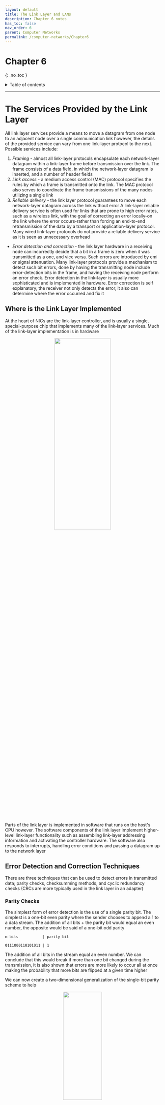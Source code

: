 ```yaml
---
layout: default
title: The Link Layer and LANs
description: Chapter 6 notes
has_toc: false
nav_order: 6
parent: Computer Networks
permalink: /computer-networks/Chapter6
---
```


# Chapter 6
{: .no_toc }

<details closed markdown="block">
  <summary>
    Table of contents
  </summary>
  {: .text-delta }
1. TOC
{:toc}
</details>

---
# The Services Provided by the Link Layer
All link layer services provide a means to move a datagram from one node to an adjacent node over a single communication link however, the details of the provided service can vary from one link-layer protocol to the next. Possible services include:

1. _Framing_ - almost all link-layer protocols encapsulate each network-layer datagram within a link-layer frame before transmission over the link. The frame consists of a data field, in which the network-layer datagram is inserted, and a number of header fields
2. _Link access_ - a medium access control (MAC) protocol specifies the rules by which a frame is transmitted onto the link. The MAC protocol also serves to coordinate the frame transmissions of the many nodes utilizing a single link
3. _Reliable delivery_ - the link layer protocol guarantees to move each network-layer datagram across the link without error A link-layer reliable delivery service is often used for links that are prone to high error rates, such as a wireless link, with the goal of correcting an error locally-on the link where the error occurs-rather than forcing an end-to-end retransmission of the data by a transport or application-layer protocol. Many wired link-layer protocols do not provide a reliable delivery service as it is seen as unnecessary overhead
- _Error detection and correction_ - the link layer hardware in a receiving node can incorrectly decide that a bit in a frame is zero when it was transmitted as a one, and vice versa. Such errors are introduced by emi or signal attenuation. Many link-layer protocols provide a mechanism to detect such bit errors, done by having the transmitting node include error-detection bits in the frame, and having the receiving node perform an error check. Error detection in the link-layer is usually more sophisticated and is implemented in hardware. Error correction is self explanatory, the receiver not only detects the error, it also can determine where the error occurred and fix it

## Where is the Link Layer Implemented
At the heart of NICs are the link-layer controller, and is usually a single, special-purpose chip that implements many of the link-layer services. Much of the link-layer implementation is in hardware

<p align="center">
  <img src="{{site.baseurl}}/assets/computer-networks/nic.png"  width="60%" height="40%">
</p>

Parts of the link layer is implemented in software that runs on the host's CPU however. The software components of the link layer implement higher-level link-layer functionality such as assembling link-layer addressing information and activating the controller hardware. The software also responds to interrupts, handling error conditions and passing a datagram up to the network layer

## Error Detection and Correction Techniques
There are three techniques that can be used to detect errors in transmitted data; parity checks, checksumming methods, and cyclic redundancy checks (CRCs are more typically used in the link layer in an adapter)

### Parity Checks
The simplest form of error detection is the use of a single parity bit. The simplest is a one-bit even parity where the sender chooses to append a 1 to a data stream. The addition of all bits + the parity bit would equal an even number, the opposite would be said of a one-bit odd parity

```
n bits           | parity bit

0111000110101011 | 1
```

The addition of all bits in the stream equal an even number. We can conclude that this would break if more than one bit changed during the transmission, it is also shown that errors are more likely to occur all at once making the probability that more bits are flipped at a given time higher

We can now create a two-dimensional generalization of the single-bit parity scheme to help

<p align="center">
  <img src="{{site.baseurl}}/assets/computer-networks/parity.png"  width="50%" height="30%">
</p>

Here, the _d_ bits in _D_ are divided into _i_ rows and _j_ columns. A parity value is computed for each row and for each column. If a bit is flipped it is shown that the bit can be detected and then be corrected. Two dimensional parity can also detect any combination of two errors in a packet. However, two-dimensional parity cannot detect all types of errors, such as errors that involve an even number of bit flips in different rows and columns. For example, if two bits in one row are flipped and two bits in another row are flipped, the parity bits will still be correct even though there are errors in the data

The ability of the receiver to both detect and correct errors is known as __forward error correction (FEC)__. FEC techniques are valuable because they can decrease the number of sender retransmissions required, immediately correcting errors at the receiver and avoiding the wait for the round-trip propagation delay needed for the sender to receive a NAK packet for the retransmitted packet to propagate back to the receiver

### Cyclic Redundancy Check (CRC)
Cyclic redundancy check codes are also known as __polynomial codes__. CRC codes operate as follows. Consider the _d_-bit piece of data, _D_, that the sending node wants to send to the receiving node. The sender and receiver must first agree on an `r + 1` bit pattern, known as a __generator G__

1. For a given piece of data, _D_, the sender will choose _r_ additional bits, _R_, and append them to _D_ such that the resulting _d + r_ bit pattern is exactly divisible by _G_, or no remainder, using modulo-2 arithmetic 
2. The receiver divides the _d + r_ received bits by _G_. If the remainder is non-zero, the receiver knows that an error has occurred; otherwise the data is accepted as being correct

{: .important}
All CRC evaluations are done in modulo-2 arithmetic without carries in addition or borrows in subtraction, meaning that addition and subtraction are identical, and both are equivalent to the bitwise exclusive-or (XOR) of the operands. XOR means that if both bits are equal the resulting bit is 0, if both bits are not equal the resulting bit is 1

_r_ = _G_ - 1
 
Continue learning [here](https://www.youtube.com/watch?v=A9g6rTMblz4)

# Switched Local Area Network
pg 467